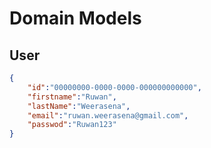 # Domain Models
## User
```Json
{
    "id":"00000000-0000-0000-000000000000",
    "firstname":"Ruwan",
    "lastName":"Weerasena",
    "email":"ruwan.weerasena@gmail.com",
    "passwod":"Ruwan123"
}
```